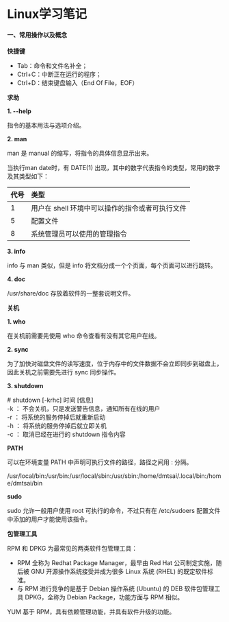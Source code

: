 # Linux学习笔记



#### **一、常用操作以及概念**

**快捷键**

* Tab：命令和文件名补全；
* Ctrl+C：中断正在运行的程序；
* Ctrl+D：结束键盘输入（End Of File，EOF）

**求助**

**1. --help**

指令的基本用法与选项介绍。

**2. man**

man 是 manual 的缩写，将指令的具体信息显示出来。

当执行man date时，有 DATE\(1\) 出现，其中的数字代表指令的类型，常用的数字及其类型如下：

| **代号** | **类型** |
| :--- | :--- |
| 1 | 用户在 shell 环境中可以操作的指令或者可执行文件 |
| 5 | 配置文件 |
| 8 | 系统管理员可以使用的管理指令 |

**3. info**

info 与 man 类似，但是 info 将文档分成一个个页面，每个页面可以进行跳转。

**4. doc**

/usr/share/doc 存放着软件的一整套说明文件。

**关机**

**1. who**

在关机前需要先使用 who 命令查看有没有其它用户在线。

**2. sync**

为了加快对磁盘文件的读写速度，位于内存中的文件数据不会立即同步到磁盘上，因此关机之前需要先进行 sync 同步操作。

**3. shutdown**

\# shutdown \[-krhc\] 时间 \[信息\]  
-k ： 不会关机，只是发送警告信息，通知所有在线的用户  
-r ： 将系统的服务停掉后就重新启动  
-h ： 将系统的服务停掉后就立即关机  
-c ： 取消已经在进行的 shutdown 指令内容

**PATH**

可以在环境变量 PATH 中声明可执行文件的路径，路径之间用 : 分隔。

/usr/local/bin:/usr/bin:/usr/local/sbin:/usr/sbin:/home/dmtsai/.local/bin:/home/dmtsai/bin

**sudo**

sudo 允许一般用户使用 root 可执行的命令，不过只有在 /etc/sudoers 配置文件中添加的用户才能使用该指令。

**包管理工具**

RPM 和 DPKG 为最常见的两类软件包管理工具：

* RPM 全称为 Redhat Package Manager，最早由 Red Hat 公司制定实施，随后被 GNU 开源操作系统接受并成为很多 Linux 系统 \(RHEL\) 的既定软件标准。
* 与 RPM 进行竞争的是基于 Debian 操作系统 \(Ubuntu\) 的 DEB 软件包管理工具 DPKG，全称为 Debian Package，功能方面与 RPM 相似。

YUM 基于 RPM，具有依赖管理功能，并具有软件升级的功能。

